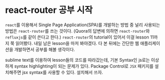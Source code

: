 # react-router 공부 시작

`react`를 이용해서 Single Page Application(SPA)를 개발하는 방법 중 널리 사용되는 방법은 `react-router`를 쓰는 것이다. (Quora의 답변에 의하면 `react-router`와 `refluxjs`를 같이 쓴다고 한다.) `react-router`의 tutorial이 있어서 이걸 lesson 11까지 쭉 읽어봤다. 내일 남은 lesson을 마저 봐야겠다. 다 본 뒤에는 간단한 웹 애플리케이션을 개발하면서 공부를 해볼 생각이다.

sublime text를 이용하여 lesson들의 코드를 따라갔는데, 기본 Syntax인 js로는 이상하게 syntax highlighting이 되는 문제가 있다. Package Control로 `JSX` 패키지를 설치해주면 jsx syntax를 사용할 수 있다. 설치해서 쓰자.
